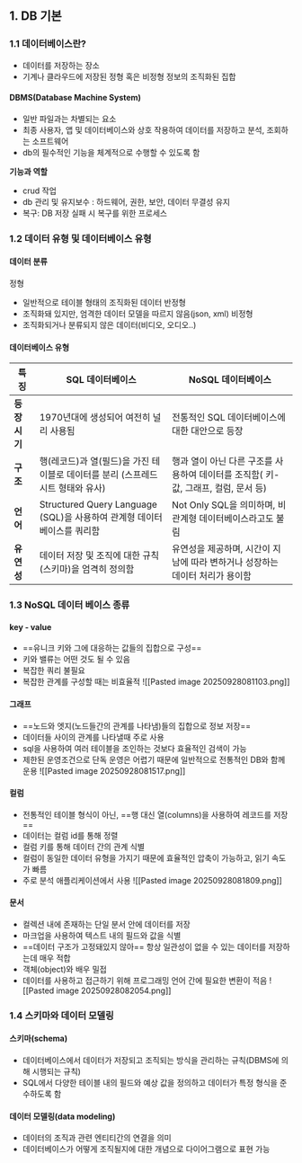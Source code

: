 ## 1. DB 기본
### 1.1 데이터베이스란?
- 데이터를 저장하는 장소
- 기계나 클라우드에 저장된 정형 혹은 비정형 정보의 조직화된 집합

#### DBMS(Database Machine System)
- 일반 파일과는 차별되는 요소
- 최종 사용자, 앱 및 데이터베이스와 상호 작용하여 데이터를 저장하고 분석, 조회하는 소프트웨어
- db의 필수적인 기능을 체계적으로 수행할 수 있도록 함

**기능과 역할**
- crud 작업
- db 관리 및 유지보수 : 하드웨어, 권한, 보안, 데이터 무결성 유지
- 복구: DB 저장 실패 시 복구를 위한 프로세스
### 1.2 데이터 유형 및 데이터베이스 유형
#### 데이터 분류
정형 
- 일반적으로 테이블 형태의 조직화된 데이터
반정형 
- 조직화돼 있지만, 엄격한 데이터 모델을 따르지 않음(json, xml)
비정형
- 조직화되거나 분류되지 않은 데이터(비디오, 오디오..)
#### 데이터베이스 유형

| 특징        | SQL 데이터베이스                                            | NoSQL 데이터베이스                                       |
| --------- | ----------------------------------------------------- | -------------------------------------------------- |
| **등장 시기** | 1970년대에 생성되어 여전히 널리 사용됨                               | 전통적인 SQL 데이터베이스에 대한 대안으로 등장                        |
| **구조**    | 행(레코드)과 열(필드)을 가진 테이블로 데이터를 분리 (스프레드시트 형태와 유사)        | 행과 열이 아닌 다른 구조를 사용하여 데이터를 조직함( 키-값, 그래프, 컬럼, 문서 등) |
| **언어**    | Structured Query Language (SQL)을 사용하여 관계형 데이터베이스를 쿼리함 | Not Only SQL을 의미하며, 비관계형 데이터베이스라고도 불림              |
| **유연성**   | 데이터 저장 및 조직에 대한 규칙(스키마)을 엄격히 정의함                      | 유연성을 제공하며, 시간이 지남에 따라 변하거나 성장하는 데이터 처리가 용이함        |

### 1.3 NoSQL 데이터 베이스 종류
#### key - value 
- ==유니크 키와 그에 대응하는 값들의 집합으로 구성==
- 키와 밸류는 어떤 것도 될 수 있음
- 복잡한 쿼리 불필요
- 복잡한 관계를 구성할 때는 비효율적
![[Pasted image 20250928081103.png]]
#### 그래프
- ==노드와 엣지(노드들간의 관계를 나타냄)들의 집합으로 정보 저장==
- 데이터들 사이의 관계를 나타낼때 주로 사용
- sql을 사용하여 여러 테이블을 조인하는 것보다 효율적인 검색이 가능
- 제한된 운영조건으로 단독 운영은 어렵기 때문에 일반적으로 전통적인 DB와 함께 운용
![[Pasted image 20250928081517.png]]
#### 컬럼
- 전통적인 테이블 형식이 아닌, ==행 대신 열(columns)을 사용하여 레코드를 저장==
- 데이터는 컬럼 id를 통해 정렬
- 컬럼 키를 통해 데이터 간의 관계 식별
- 컬럼이 동일한 데이터 유형을 가지기 때문에 효율적인 압축이 가능하고, 읽기 속도가 빠름
- 주로 분석 애플리케이션에서 사용
![[Pasted image 20250928081809.png]]
#### 문서
- 컬렉션 내에 존재하는 단일 분서 안에 데이터를 저장
- 마크업을 사용하여 텍스트 내의 필드와 값을 식별
- ==데이터 구조가 고정돼있지 않아== 항상 일관성이 없을 수 있는 데이터를 저장하는데 매우 적합
- 객체(object)와 배우 밀접
- 데이터를 사용하고 접근하기 위해 프로그래밍 언어 간에 필요한 변환이 적음
![[Pasted image 20250928082054.png]]

### 1.4 스키마와 데이터 모델링
#### 스키마(schema)
- 데이터베이스에서 데이터가 저장되고 조직되는 방식을 관리하는 규칙(DBMS에 의해 시행되는 규칙)
- SQL에서 다양한 테이블 내의 필드와 예상 값을 정의하고 데이터가 특정 형식을 준수하도록 함

#### 데이터 모델링(data modeling)
- 데이터의 조직과 관련 엔티티간의 연결을 의미
- 데이터베이스가 어떻게 조직될지에 대한 개념으로 다이어그램으로 표현 가능